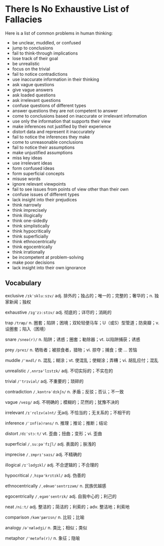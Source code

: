 # There Is No Exhaustive List of Fallacies

Here is a list of common problems in human thinking:

- be unclear, muddled, or confused
- jump to conclusions
- fail to think-through implications
- lose track of their goal
- be unrealistic
- focus on the trivial
- fail to notice contradictions
- use inaccurate information in their thinking
- ask vague questions
- give vague answers
- ask loaded questions
- ask irrelevant questions
- confuse questions of different types
- answer questions they are not competent to answer
- come to conclusions based on inaccurate or irrelevant information
- use only the information that supports their view
- make inferences not justified by their experience
- distort data and represent it inaccurately
- fail to notice the inferences they make 
- come to unreasonable conclusions
- fail to notice their assumptions
- make unjustified assumptions
- miss key ideas
- use irrelevant ideas
- form confused ideas
- form superficial concepts
- misuse words
- ignore relevant viewpoints
- fail to see issues from points of view other than their own
- confuse issues of different types
- lack insight into their prejudices
- think narrowly
- think imprecisely
- think illogically
- think one-sidedly
- think simplistically
- think hypocritically
- think superficially
- think ethnocentrically
- think egocentrically
- think irrationally
- be incompetent at problem-solving
- make poor decisions
- lack insight into their own ignorance



## Vocabulary

exclusive `/ɪkˈskluːsɪv/` adj. 排外的；独占的；唯一的；完整的；奢华的；n. 独家新闻；独权

exhaustive `/ɪɡ'zɔːstɪv/` adj. 彻底的；详尽的；消耗的

trap `/træp/` n. 圈套；陷阱；困境；双轮轻便马车；U（或S）型管道；防臭瓣；v. 设圈套；陷入（困境）

snare `/sneə(r)/` n. 陷阱；诱惑；圈套；勒除器；vt. 以陷阱捕获；诱惑

prey `/preɪ/` n. 牺牲者；被掠食者，猎物；vi. 掠夺；捕食；使 ... 苦恼

muddle `/'mʌdl/` n. 混乱；糊涂；vt. 使混乱；使糊涂；弄糟；vi. 胡乱应付；混乱

unrealistic `/ˌʌnrɪə'lɪstɪk/` adj. 不切实际的；不实在的

trivial `/'trɪviəl/` adj. 不重要的；琐碎的

contradiction `/ˌkɒntrəˈdɪkʃn/` n. 矛盾；反驳；否认；不一致

vague `/veɪɡ/` adj. 不明确的；模糊的；茫然的；犹豫不决的

irrelevant `/ɪˈrɛlɪv(ə)nt/` 无adj. 不恰当的；无关系的；不相干的

inference `/ˈɪnf(ə)rəns/` n. 推理；推论；推断；结论

distort `/dɪˈstɔːt/` vt. 歪曲；扭曲；变形；vi. 歪曲

superficial `/ˌsuːpəˈfɪʃl/` adj. 表面的；肤浅的

imprecise `/ˌɪmprɪ'saɪs/` adj. 不精确的

illogical `/ɪ'lɒdʒɪkl/` adj. 不合逻辑的；不合理的

hypocritical `/ˌhɪpə'krɪtɪkl/` adj. 伪善的

ethnocentrically `/ˌeθnəʊ'sentrɪzəm/` n. 民族优越感

egocentrically `/ˌeɡəʊ'sentrɪk/` adj. 自我中心的；利己的

neat `/niːt/` adj. 整洁的；简洁的；利索的；adv. 整洁地；利索地

comparison `/kəm'pærɪsn/` n. 比较；比喻

analogy `/ə'nælədʒi/` n. 类比；相似；类似

metaphor `/'metəfə(r)/` n. 象征；隐喻
